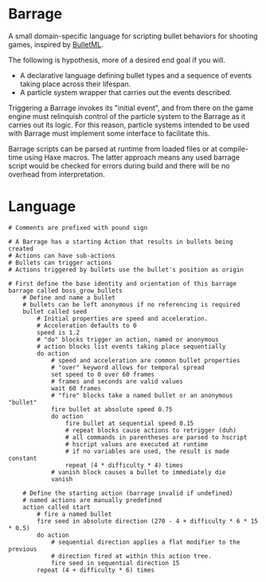 Barrage
=======
A small domain-specific language for scripting bullet behaviors for shooting games, inspired by [BulletML](http://www.asahi-net.or.jp/~cs8k-cyu/bulletml/index_e.html).

The following is hypothesis, more of a desired end goal if you will.

 - A declarative language defining bullet types and a sequence of events taking place across their lifespan.
 - A particle system wrapper that carries out the events described. 
 
Triggering a Barrage invokes its "initial event", and from there on the game engine must relinquish control of the particle system to the Barrage as it carries out its logic. For this reason, particle systems intended to be used with Barrage must implement some interface to facilitate this.

Barrage scripts can be parsed at runtime from loaded files or at compile-time using Haxe macros. The latter approach means any used barrage script would be checked for errors during build and there will be no overhead from interpretation.

Language
========
	# Comments are prefixed with pound sign
	
	# A Barrage has a starting Action that results in bullets being created
	# Actions can have sub-actions
	# Bullets can trigger actions
	# Actions triggered by bullets use the bullet's position as origin
	
	# First define the base identity and orientation of this barrage
	barrage called boss_grow_bullets
		# Define and name a bullet
		# bullets can be left anonymous if no referencing is required
		bullet called seed
			# Initial properties are speed and acceleration.
			# Acceleration defaults to 0
			speed is 1.2
			# "do" blocks trigger an action, named or anonymous
			# action blocks list events taking place sequentially
			do action
				# speed and acceleration are common bullet properties
				# "over" keyword allows for temporal spread
				set speed to 0 over 60 frames
				# frames and seconds are valid values
				wait 60 frames
				# "fire" blocks take a named bullet or an anonymous "bullet"
				fire bullet at absolute speed 0.75
				do action
					fire bullet at sequential speed 0.15
					# repeat blocks cause actions to retrigger (duh)
					# all commands in parentheses are parsed to hscript
					# hscript values are executed at runtime
					# if no variables are used, the result is made constant
					repeat (4 * difficulty * 4) times
				# vanish block causes a bullet to immediately die
				vanish
	
		# Define the starting action (barrage invalid if undefined)
		# named actions are manually predefined
		action called start
			# fire a named bullet
			fire seed in absolute direction (270 - 4 + difficulty * 6 * 15 * 0.5)
			do action
				# sequential direction applies a flat modifier to the previous 
				# direction fired at within this action tree. 
				fire seed in sequential direction 15 
			repeat (4 + difficulty * 6) times